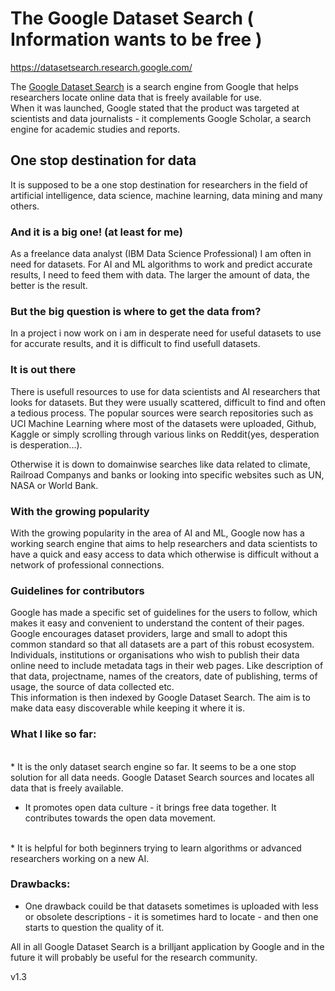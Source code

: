 # The Google Dataset Search ( Information wants to be free )

https://datasetsearch.research.google.com/

The [Google Dataset Search](https://datasetsearch.research.google.com/) is a search engine from Google that helps researchers locate online data that is freely available for use.
<br>
When it was launched, Google stated that the product was targeted at scientists and data journalists - it complements Google Scholar, a search engine for academic studies and reports.

## One stop destination for data
It is supposed to be a one stop destination for researchers in the field of artificial intelligence, data science, machine learning, data mining and many others.

### And it is a big one! (at least for me)
As a freelance data analyst (IBM Data Science Professional) I am often in need for datasets. For AI and ML algorithms to work and predict accurate results, I need to feed them with data. The larger the amount of data, the better is the result.

### But the big question is where to get the data from?
In a project i now work on i am in desperate need for useful datasets to use for accurate results, and it is difficult to find usefull datasets.

### It is out there
There is usefull resources to use for data scientists and AI researchers that looks for datasets. But they were usually scattered, difficult to find and often a tedious process. The popular sources were search repositories such as UCI Machine Learning where most of the datasets were uploaded, Github, Kaggle or simply scrolling through various links on Reddit(yes, desperation is desperation...).

Otherwise it is down to domainwise searches like data related to climate, Railroad Companys and banks or looking into specific websites such as UN, NASA or World Bank.

### With the growing popularity
With the growing popularity in the area of AI and ML, Google now has a working search engine that aims to help researchers and data scientists to have a quick and easy access to data which otherwise is difficult without a network of professional connections.

### Guidelines for contributors
Google has made a specific set of guidelines for the users to follow, which makes it easy and convenient to understand the content of their pages. Google encourages dataset providers, large and small to adopt this common standard so that all datasets are a part of this robust ecosystem.
<br>
Individuals, institutions or organisations who wish to publish their data online need to include metadata tags in their web pages. Like description of that data, projectname, names of the creators, date of publishing, terms of usage, the source of data collected etc. 
<br>
This information is then indexed by Google Dataset Search. The aim is to make data easy discoverable while keeping it where it is. 


### What I like so far:
<br>
* It is the only dataset search engine so far. It seems to be a one stop solution for all data needs. Google Dataset Search sources and locates all data that is freely available. 

* It promotes open data culture - it brings free data together. It contributes towards the open data movement.
<br>
* It is helpful for both beginners trying to learn algorithms or advanced researchers working on a new AI.
 
### Drawbacks:
* One drawback couild be that datasets sometimes is uploaded with less or obsolete descriptions - it is sometimes hard to locate - and then one starts to question the quality of it.

All in all Google Dataset Search is a brilljant application by Google and in the future it will probably be useful for the research community.

v1.3

